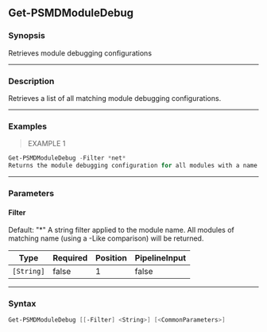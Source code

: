 Get-PSMDModuleDebug
-------------------

### Synopsis
Retrieves module debugging configurations

---

### Description

Retrieves a list of all matching module debugging configurations.

---

### Examples
> EXAMPLE 1

```PowerShell
Get-PSMDModuleDebug -Filter *net*
Returns the module debugging configuration for all modules with a name that contains "net"
```

---

### Parameters
#### **Filter**
Default: "*"
A string filter applied to the module name. All modules of matching name (using a -Like comparison) will be returned.

|Type      |Required|Position|PipelineInput|
|----------|--------|--------|-------------|
|`[String]`|false   |1       |false        |

---

### Syntax
```PowerShell
Get-PSMDModuleDebug [[-Filter] <String>] [<CommonParameters>]
```
